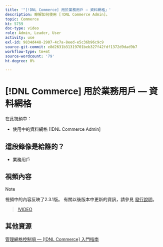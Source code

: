 ```yaml
---
title: '"[!DNL Commerce] 用於業務用戶 — 資料網格」'
description: 瞭解如何使用 [!DNL Commerce Admin]。
topic: Commerce
kt: 5759
doc-type: video
role: Admin, Leader, User
activity: use
exl-id: 9834d448-2907-4c7a-8eed-e5c36b96c9c9
source-git-commit: e8d2631b31319701beb327f42fdf1372d9dad9b7
workflow-type: tm+mt
source-wordcount: '79'
ht-degree: 0%

---
```


# [!DNL Commerce] 用於業務用戶 — 資料網格

在此視頻中：

- 使用中的資料網格 [!DNL Commerce Admin]

## 這段錄像是給誰的？

- 業務用戶

## 視頻內容

>[!NOTE]
>
>視頻中的內容反映了2.3.1版。 有關以後版本中更新的資訊，請參見 [發行說明](https://experienceleague.adobe.com/docs/commerce-operations/release/notes/overview.html)。

>[!VIDEO](https://video.tv.adobe.com/v/35960?quality=12&learn=on)

## 其他資源

[管理網格控制項 —  [!DNL Commerce] 入門指南](https://experienceleague.adobe.com/docs/commerce-admin/start/admin/tools/admin-grid-controls.html)

